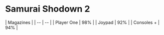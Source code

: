 # Samurai Shodown 2

| Magazines |
| -- | -- |
| Player One | 98% |
| Joypad | 92% |
| Consoles + | 94% |